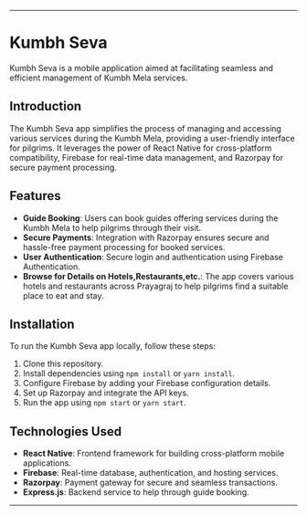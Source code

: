 
---

# Kumbh Seva

Kumbh Seva is a mobile application aimed at facilitating seamless and efficient management of Kumbh Mela services.

## Introduction

The Kumbh Seva app simplifies the process of managing and accessing various services during the Kumbh Mela, providing a user-friendly interface for pilgrims. It leverages the power of React Native for cross-platform compatibility, Firebase for real-time data management, and Razorpay for secure payment processing.

## Features

- **Guide Booking**: Users can book guides offering services during the Kumbh Mela to help pilgrims through their visit.
- **Secure Payments**: Integration with Razorpay ensures secure and hassle-free payment processing for booked services.
- **User Authentication**: Secure login and authentication using Firebase Authentication.
- **Browse for Details on Hotels,Restaurants,etc.**: The app covers various hotels and restaurants across Prayagraj to help pilgrims find a suitable place to eat and stay. 


## Installation

To run the Kumbh Seva app locally, follow these steps:

1. Clone this repository.
2. Install dependencies using `npm install` or `yarn install`.
3. Configure Firebase by adding your Firebase configuration details.
4. Set up Razorpay and integrate the API keys.
5. Run the app using `npm start` or `yarn start`.



## Technologies Used

- **React Native**: Frontend framework for building cross-platform mobile applications.
- **Firebase**: Real-time database, authentication, and hosting services.
- **Razorpay**: Payment gateway for secure and seamless transactions.
- **Express.js**: Backend service to help through guide booking.



---


